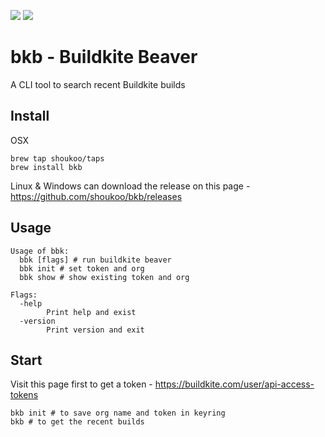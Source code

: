 <img src="https://github.com/shoukoo/bkb/workflows/build/badge.svg" class="image mod-full-width" /> <img src="https://img.shields.io/github/v/release/shoukoo/bkb?sort=semver" class="image mod-full-width" />

# bkb - Buildkite Beaver
A CLI tool to search recent Buildkite builds

## Install
OSX
```
brew tap shoukoo/taps
brew install bkb
```
Linux & Windows can download the release on this page - https://github.com/shoukoo/bkb/releases

## Usage
```
Usage of bbk:
  bbk [flags] # run buildkite beaver
  bbk init # set token and org
  bbk show # show existing token and org

Flags:
  -help
        Print help and exist
  -version
        Print version and exit
```

## Start

Visit this page first to get a token - https://buildkite.com/user/api-access-tokens 

```
bkb init # to save org name and token in keyring 
bkb # to get the recent builds
```

